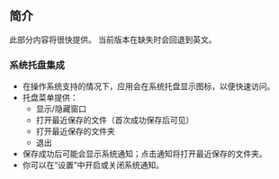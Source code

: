 ## 简介

此部分内容将很快提供。
当前版本在缺失时会回退到英文。


### 系统托盘集成

- 在操作系统支持的情况下，应用会在系统托盘显示图标，以便快速访问。
- 托盘菜单提供：
  - 显示/隐藏窗口
  - 打开最近保存的文件（首次成功保存后可见）
  - 打开最近保存的文件夹
  - 退出
- 保存成功后可能会显示系统通知；点击通知将打开最近保存的文件夹。
- 你可以在“设置”中开启或关闭系统通知。
